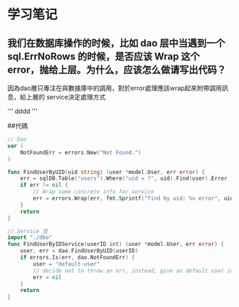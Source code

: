 # 学习笔记
## 我们在数据库操作的时候，比如 dao 层中当遇到一个 sql.ErrNoRows 的时候，是否应该 Wrap 这个 error，抛给上层。为什么，应该怎么做请写出代码？

因為dao層只專注在與數據庫中的調用，對於error處理應該wrap起來附帶調用訊息，給上層的 service決定處理方式

'''
dddd
'''

##代碼
```go
// Dao
var (
    NotFoundErr = errors.New("Not Found.")
)

func FindUserByUID(uid string) (user *model.User, err error) {
	err = sqlDB.Table("users").Where("uid = ?", uid).Find(user).Error
	if err != nil {
        // Wrap some concrete info for service
		err = errors.Wrap(err, fmt.Sprintf("find by uid: %v error", uid))
	}
	return
}
```


```go
// Service 层
import "./dbo"
func FindUserByIDService(userID int) (user *model.User, err error) {
	user, err = dao.FindUserByUID(userID)
	if errors.Is(err, dao.NotFoundErr) {
        user = "default-user"
        // decide not to throw an err, instead, give an default user info
		err = nil 
	}
	return
}
```